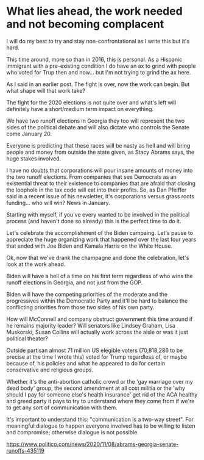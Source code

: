 # What lies ahead, the work needed and not becoming complacent

I will do my best to try and stay non-confrontational as I write this but it's hard.

This time around, more so than in 2016, this is personal. As a Hispanic immigrant with a pre-existing condition I do have an ax to grind with people who voted for Trup then and now... but I'm not trying to grind the ax here.

As I said in an earlier post. The fight is over, now the work can begin. But what shape will that work take?

The fight for the 2020 elections is not quite over and what's left will definitely have a short/medium term impact on everything.

We have two runoff elections in Georgia they too will represent the two sides of the political debate and will also dictate who controls the Senate come January 20.

Everyone is predicting that these races will be nasty as hell and will bring people and money from outside the state given, as Stacy Abrams says, the huge stakes involved.

I have no doubts that corporations will pour insane amounts of money into the two runoff elections. From companies that see Democrats as an existential threat to their existence to companies that are afraid that closing the loophole in the tax code will eat into their profits. So, as Dan Pfeiffer said in a recent issue of his newsletter, it's corporations versus grass roots funding... who will win? News in January.

Starting with myself, if you've every wanted to be involved in the political process (and haven't done so already) this is the perfect time to do it.

Let's celebrate the accomplishment of the Biden campaing. Let's pause to appreciate the huge organizing work that happened over the last four years that ended with Joe Biden and Kamala Harris on the White House.

Ok, now that we've drank the champagne and done the celebration, let's look at the work ahead.

Biden will have a hell of a time on his first term regardless of who wins the runoff elections in Georgia, and not just from the GOP.

Biden will have the competing priorities of the moderate and the progressives within the Democratic Party and it'll be hard to balance the conflicting priorities from those two sides of his own party.

How will McConnell and company obstruct government this time around if he remains majority leader? Will senators like Lindsey Graham, Lisa Muskorski, Susan Collins will actually work across the aisle or was it just political theater?

Outside partisan almost 71 million US elegible voters (70,818,286 to be precise at the time I wrote this) voted for Trump regardless of, or maybe because of, his policies and what he appeared to do for certain conservative and religious groups.

Whether it's the anti-abortion catholic crowd or the 'gay marriage over my dead body' group, the second amendment at all cost militia or the 'why should I pay for someone else's health insurance' get rid of the ACA healthy and greed party it pays to try to understand where they come from if we're to get any sort of communication with them.

It's important to understand this: "communication is a two-way street". For meaningful dialogue to happen everyone involved has to be willing to listen and compromise; otherwise dialogue is not possible. 

https://www.politico.com/news/2020/11/08/abrams-georgia-senate-runoffs-435119
